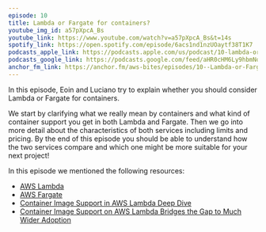 ```yaml
---
episode: 10
title: Lambda or Fargate for containers?
youtube_img_id: a57pXpcA_Bs
youtube_link: https://www.youtube.com/watch?v=a57pXpcA_Bs&t=14s
spotify_link: https://open.spotify.com/episode/6acs1nd1nzUOaytf38T1K7
podcasts_apple_link: https://podcasts.apple.com/us/podcast/10-lambda-or-fargate-for-containers/id1585489017?i=1000541550298
podcasts_google_link: https://podcasts.google.com/feed/aHR0cHM6Ly9hbmNob3IuZm0vcy82YTMzMTJhMC9wb2RjYXN0L3Jzcw/episode/MmMwZjNmYzctNjVkNS00NmI1LTgzOTEtYWIyNWVjZTg1MDBj?sa=X&ved=0CAUQkfYCahcKEwjQ4fnhqPX3AhUAAAAAHQAAAAAQAQ
anchor_fm_link: https://anchor.fm/aws-bites/episodes/10--Lambda-or-Fargate-for-containers-e19gjq8
---
```



In this episode, Eoin and Luciano try to explain whether you should consider Lambda or Fargate for containers.

We start by clarifying what we really mean by containers and what kind of container support you get in both Lambda and Fargate. Then we go into more detail about the characteristics of both services including limits and pricing. By the end of this episode you should be able to understand how the two services compare and which one might be more suitable for your next project!

In this episode we mentioned the following resources:

  - [AWS Lambda](https://aws.amazon.com/lambda/) 
  - [AWS Fargate](https://aws.amazon.com/fargate/)
  - [Container Image Support in AWS Lambda Deep Dive](https://dev.to/eoinsha/container-image-support-in-aws-lambda-deep-dive-2keh)
  - [Container Image Support on AWS Lambda Bridges the Gap to Much Wider Adoption](https://www.fourtheorem.com/blog/container-image-lambda)